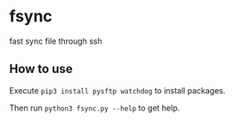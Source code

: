 # fsync

fast sync file through ssh

## How to use

Execute `pip3 install pysftp watchdog` to install packages.

Then run `python3 fsync.py --help` to get help.
